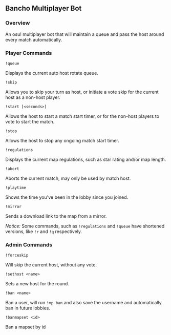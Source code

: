## Bancho Multiplayer Bot

### Overview
An osu! multiplayer bot that will maintain a queue and pass the host around every match automatically.

### Player Commands

`!queue`

Displays the current auto host rotate queue.

`!skip`

Allows you to skip your turn as host, or initiate a vote skip for the current host as a non-host player.

`!start [<seconds>]`

Allows the host to start a match start timer, or for the non-host players to vote to start the match.

`!stop`

Allows the host to stop any ongoing match start timer.

`!regulations`

Displays the current map regulations, such as star rating and/or map length.

`!abort`

Aborts the current match, may only be used by match host.

`!playtime`

Shows the time you've been in the lobby since you joined.

`!mirror`

Sends a download link to the map from a mirror.

*Notice:* Some commands, such as `!regulations` and `!queue` have shortened versions, like `!r` and `!q` respectively.

### Admin Commands

`!forceskip`

Will skip the current host, without any vote.

`!sethost <name>`

Sets a new host for the round.

`!ban <name>`

Ban a user, will run `!mp ban` and also save the username and automatically ban in future lobbies.

`!banmapset <id>`

Ban a mapset by id
